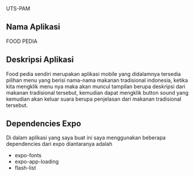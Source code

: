UTS-PAM
## Nama Aplikasi
FOOD PEDIA
## Deskripsi Aplikasi
Food pedia sendiri merupakan aplikasi mobile yang didalamnya tersedia pilihan menu yang berisi nama-nama makanan tradisional indonesia, ketika kita mengklik menu nya maka akan muncul tampilan berupa deskripsi dari makanan tradisional tersebut, kemudian dapat mengklik button sound yang kemudian akan keluar suara berupa penjelasan dari makanan tradisional tersebut. 
## Dependencies Expo
Di dalam aplikasi yang saya buat ini saya menggunakan beberapa dependencies dari expo diantaranya adalah
- expo-fonts
- expo-app-loading
- flash-list
